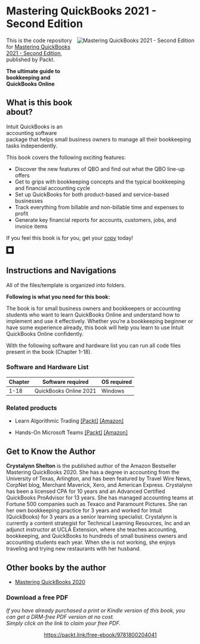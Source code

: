 # Mastering QuickBooks 2021 - Second Edition

<a href="https://www.packtpub.com/product/mastering-quickbooks-2021-second-edition/9781800204041?utm_source=github&utm_medium=repository&utm_campaign=9781800204041"><img src="https://static.packt-cdn.com/products/9781800204041/cover/smaller" alt="Mastering QuickBooks 2021 - Second Edition" height="256px" align="right"></a>

This is the code repository for [Mastering QuickBooks 2021 - Second Edition](https://www.packtpub.com/product/mastering-quickbooks-2021-second-edition/9781800204041?utm_source=github&utm_medium=repository&utm_campaign=9781800204041), published by Packt.

**The ultimate guide to bookkeeping and QuickBooks Online**

## What is this book about?
Intuit QuickBooks is an accounting software package that helps small business owners to manage all their bookkeeping tasks independently.

This book covers the following exciting features: 
* Discover the new features of QBO and find out what the QBO line-up offers
* Get to grips with bookkeeping concepts and the typical bookkeeping and financial accounting cycle
* Set up QuickBooks for both product-based and service-based businesses
* Track everything from billable and non-billable time and expenses to profit
* Generate key financial reports for accounts, customers, jobs, and invoice items

If you feel this book is for you, get your [copy](https://www.amazon.com/dp/1800204043) today!

<a href="https://www.packtpub.com/?utm_source=github&utm_medium=banner&utm_campaign=GitHubBanner"><img src="https://raw.githubusercontent.com/PacktPublishing/GitHub/master/GitHub.png" 
alt="https://www.packtpub.com/" border="5" /></a>


## Instructions and Navigations
All of the files/template is organized into folders. 

**Following is what you need for this book:**

The book is for small business owners and bookkeepers or accounting students who want to learn QuickBooks Online and understand how to implement and use it effectively. Whether you’re a bookkeeping beginner or have some experience already, this book will help you learn to use Intuit QuickBooks Online confidently.

With the following software and hardware list you can run all code files present in the book (Chapter 1-18).

### Software and Hardware List

| Chapter  | Software required                   | OS required                        |
| -------- | ------------------------------------| -----------------------------------|
| 1-18     | QuickBooks Online 2021              | Windows                            |



### Related products <Other books you may enjoy>
* Learn Algorithmic Trading [[Packt]](https://www.packtpub.com/product/learn-algorithmic-trading-fundamentals-of-algorithmic-trading/9781789348347?utm_source=github&utm_medium=repository&utm_campaign=9781789348347) [[Amazon]](https://www.amazon.com/dp/178934834X)

* Hands-On Microsoft Teams [[Packt]](https://www.packtpub.com/product/hands-on-microsoft-teams/9781839213984?utm_source=github&utm_medium=repository&utm_campaign=9781839213984) [[Amazon]](https://www.amazon.com/dp/1839213981)

## Get to Know the Author
**Crystalynn Shelton**
is the published author of the Amazon Bestseller Mastering QuickBooks 2020. She has a degree in accounting from the University of Texas, Arlington, and has been featured by Travel Wire News, CorpNet blog, Merchant Maverick, Xero, and American Express. Crystalynn has been a licensed CPA for 10 years and an Advanced Certified QuickBooks ProAdvisor for 13 years. She has managed accounting teams at Fortune 500 companies such as Texaco and Paramount Pictures. She ran her own bookkeeping practice for 3 years and worked for Intuit (QuickBooks) for 3 years as a senior learning specialist. Crystalynn is currently a content strategist for Technical Learning Resources, Inc and an adjunct instructor at UCLA Extension, where she teaches accounting, bookkeeping, and QuickBooks to hundreds of small business owners and accounting students each year. When she is not working, she enjoys traveling and trying new restaurants with her husband.


## Other books by the author
* [Mastering QuickBooks 2020](https://www.packtpub.com/product/mastering-quickbooks-2020/9781789955101?utm_source=github&utm_medium=repository&utm_campaign=9781789955101)


### Download a free PDF

 <i>If you have already purchased a print or Kindle version of this book, you can get a DRM-free PDF version at no cost.<br>Simply click on the link to claim your free PDF.</i>
<p align="center"> <a href="https://packt.link/free-ebook/9781800204041">https://packt.link/free-ebook/9781800204041 </a> </p>